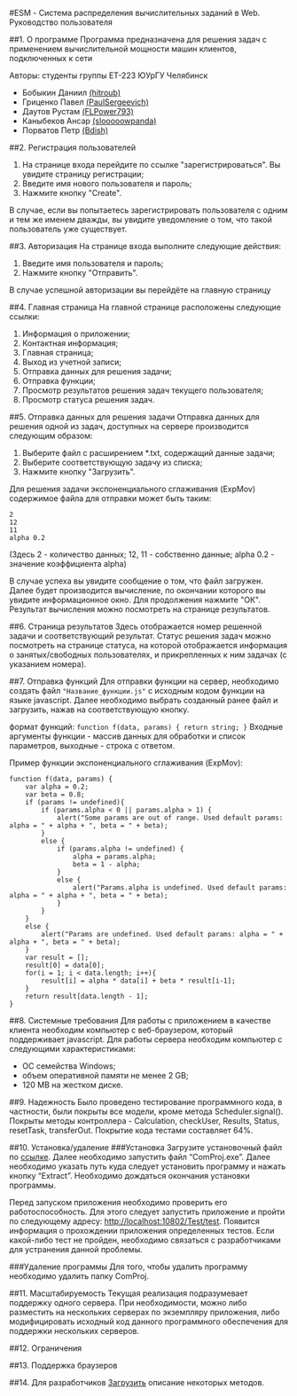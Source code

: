 #ESM - Система распределения вычислительных заданий в Web. Руководство пользователя

##1. О программе
Программа предназначена для решения задач с применением вычислительной мощности машин клиентов, подключенных к сети

Авторы: студенты группы ЕТ-223 ЮУрГУ Челябинск
- Бобыкин Даниил [(hitroub)](https://github.com/hitroub)
- Гриценко Павел [(PaulSergeevich)](https://github.com/PaulSergeevich)
- Даутов Рустам [(FLPower793)](https://github.com/FLPower793)
- Каныбеков Ансар [(slooooowpanda)](https://github.com/slooooowpanda)
- Порватов Петр [(Bdish)](https://github.com/Bdish)

##2. Регистрация пользователей
1. На странице входа перейдите по ссылке "зарегистрироваться". Вы увидите страницу регистрации; 
2. Введите имя нового пользователя и пароль;
3. Нажмите кнопку "Create".

В случае, если вы попытаетесь зарегистрировать пользователя с одним и тем же именем дважды, вы увидите уведомление о том, что такой пользователь уже существует.


##3. Авторизация
На странице входа выполните следующие действия:

1. Введите имя пользователя и пароль;
2. Нажмите кнопку "Отправить".

В случае успешной авторизации вы перейдёте на главную страницу


##4. Главная страница
На главной странице расположены следующие ссылки:

1. Информация о приложении;
2. Контактная информация;
3. Главная страница;
4. Выход из учетной записи;
5. Отправка данных для решения задачи;
6. Отправка функции;
7. Просмотр результатов решения задач текущего пользователя;
8. Просмотр статуса решения задач.


##5. Отправка данных для решения задачи
Отправка данных для решения одной из задач, доступных на сервере производится следующим образом:

1. Выберите файл с расширением *.txt, содержащий данные задачи;
2. Выберите соответствующую задачу из списка;
3. Нажмите кнопку "Загрузить".

Для решения задачи экспоненциального сглаживания (ExpMov) содержимое файла для отправки может быть таким:
```
2
12
11
alpha 0.2
```
(Здесь 2 - количество данных; 12, 11 - собственно данные; alpha 0.2 - значение коэффициента alpha)

В случае успеха вы увидите сообщение о том, что файл загружен. Далее будет производится вычисление, по окончании которого вы увидите информационное окно. Для продолжения нажмите "ОК". Результат вычисления можно посмотреть на странице результатов.

##6. Страница результатов
Здесь отображается номер решенной задачи и соответствующий результат.
Статус решения задач можно посмотреть на странице статуса, на которой отображается информация о занятых/свободных пользователях, и прикрепленных к ним задачах (с указанием номера).

##7. Отправка функций
Для отправки функции на сервер, необходимо создать файл `"Название_функции.js"` с исходным кодом функции на языке javascript. Далее необходимо выбрать созданный ранее файл и загрузить, нажав на соответствующую кнопку.

формат функций: `function f(data, params) { return string; }` Входные аргументы функции - массив данных для обработки и список параметров, выходные - строка с ответом.

Пример функции экспоненциального сглаживания (ExpMov):

```
function f(data, params) {
    var alpha = 0.2;
    var beta = 0.8;
    if (params != undefined){
        if (params.alpha < 0 || params.alpha > 1) {
            alert("Some params are out of range. Used default params: alpha = " + alpha + ", beta = " + beta);
        }
        else {
            if (params.alpha != undefined) {
                alpha = params.alpha;
                beta = 1 - alpha;
            }
            else {
                alert("Params.alpha is undefined. Used default params: alpha = " + alpha + ", beta = " + beta);
            }
        }
    }
    else {
        alert("Params are undefined. Used default params: alpha = " + alpha + ", beta = " + beta);
    }
	var result = [];
	result[0] = data[0];
	for(i = 1; i < data.length; i++){
		result[i] = alpha * data[i] + beta * result[i-1];
	}
	return result[data.length - 1];
}
```
##8. Системные требования
Для работы с приложением в качестве клиента необходим компьютер с веб-браузером, который поддерживает javascript.
Для работы сервера необходим компьютер с следующими характеристиками:
- ОС семейства Windows;
- объем оперативной памяти не менее 2 GB;
- 120 MB на жестком диске.

##9. Надежность
Было проведено тестирование программного кода, в частности, были покрыты все модели, кроме метода Scheduler.signal(). Покрыты методы контроллера - Calculation, checkUser, Results, Status, resetTask, transferOut. Покрытие кода тестами составляет 64%.

##10. Установка/удаление
###Установка
Загрузите установочный файл по [ссылке](https://drive.google.com/file/d/0B2aX55W-WXGibmczcUxJWTZLVXM/view?usp=sharing). Далее необходимо запустить файл “ComProj.exe”. Далее необходимо указать путь куда следует установить программу и нажать кнопку “Extract”. Необходимо дождаться окончания установки программы.

Перед запуском приложения необходимо проверить его работоспособность. Для этого следует запустить приложение и пройти по следующему адресу: [http://localhost:10802/Test/test](http://localhost:10802/Test/test). Появится информация о прохождении приложения определенных тестов. Если какой-либо тест не пройден, необходимо связаться с разработчиками для устранения данной проблемы.

###Удаление программы
Для того, чтобы удалить программу необходимо удалить папку ComProj.

##11. Масштабируемость
Текущая реализация подразумевает поддержку одного сервера. При необходимости, можно либо разместить на нескольких серверах по экземпляру приложения, либо модифицировать исходный код данного программного обеспечения для поддержки нескольких серверов.  

##12. Ограничения

##13. Поддержка браузеров

##14. Для разработчиков
[Загрузить](https://drive.google.com/file/d/0B2aX55W-WXGiOG5rcnNxdUxzQ28/view?usp=sharing) описание некоторых методов.
